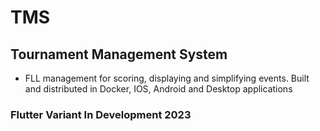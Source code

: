 # TMS
## Tournament Management System
- FLL management for scoring, displaying and simplifying events. Built and distributed in Docker, IOS, Android and Desktop applications
### Flutter Variant In Development 2023
